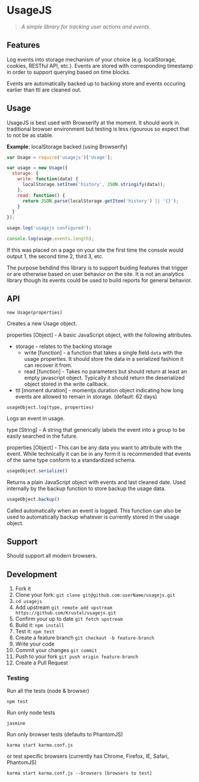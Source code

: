 # UsageJS
> *A simple library for tracking user actions and events.*

## Features

Log events into storage mechanism of your choice (e.g. localStorage, cookies, RESTful API, etc.). Events are
stored with corresponding timestamp in order to support querying based on time blocks.

Events are automatically backed up to backing store and events occuring earlier than ttl are cleaned out.

## Usage

UsageJS is best used with Browserify at the moment. It should work in traditional browser environment but
testing is less rigourous so expect that to not be as stable.

**Example**: localStorage backed (using Browserify)

```JavaScript
var Usage = require('usagejs')['Usage'];

var usage = new Usage({
  storage: {
    write: function(data) {
      localStorage.setItem('history', JSON.stringify(data));
    },
    read: function() {
      return JSON.parse(localStorage.getItem('history') || '{}');
    }
  }
});

usage.log('usagejs configured');

console.log(usage.events.length);
```

If this was placed on a page on your site the first time the console would output 1, the second time 2,
third 3, etc.

The purpose behdind this library is to support buiding features that trigger or are otherwise based on user
behavior on the site. It is not an analytics library though its events could be used to build reports for
general behavior.

## API

```new Usage(properties)```

Creates a new Usage object.

properties [Object] - A basic JavaScript object, with the following attributes.

* storage - relates to the backing storage
  * write [function] - a function that takes a single field `data` with the usage properties. It should store
  the data in a serialized fashion it can recover it from.
  * read [function] - Takes no parameters but should return at least an empty javascript object. Typically it should return the deserialized object stored in the write callback.
* ttl [moment duration] - momentjs duration object indicating how long events are allowed to remain in storage. (default: 62 days)

```usageObject.log(type, properties)```

Logs an event in usage.

type [String] - A string that generically labels the event into a group to be easily searched in the future.

properties [Object] - This can be any data you want to attribute with the event. While technically it can be in any form it is recommended that events of the same type conform to a standardized schema.

```JavaScript
usageObject.serialize()
```

Returns a plain JavaScript object with events and last cleaned date. Used internally by the backup function to store backup the usage data.

```JavaScript
usageObject.backup()
```

Called automatically when an event is logged. This function can also be used to automatically backup whatever is currently stored in the usage object.

## Support

Should support all modern browsers.

## Development

1. Fork it
2. Clone your fork: ```git clone git@github.com:userName/usagejs.git```
3. ```cd usagejs```
4. Add upstream ```git remote add upstream https://github.com/Krustal/usagejs.git```
5. Confirm your up to date ```git fetch upstream```
6. Build it: ```npm install```
7. Test it: ```npm test```
8. Create a feature branch ```git checkout -b feature-branch```
9. Write your code
10. Commit your changes ```git commit```
11. Push to your fork ```git push origin feature-branch```
12. Create a Pull Request

### Testing

Run all the tests (node & browser)
```
npm test
```

Run only node tests
```
jasmine
```

Run only browser tests (defaults to PhantomJS)
```
karma start karma.conf.js
```
or test specific browsers (currently has Chrome, Firefox, IE, Safari, PhantomJS)
```
karma start karma.conf.js --browsers [browsers to test]
```
